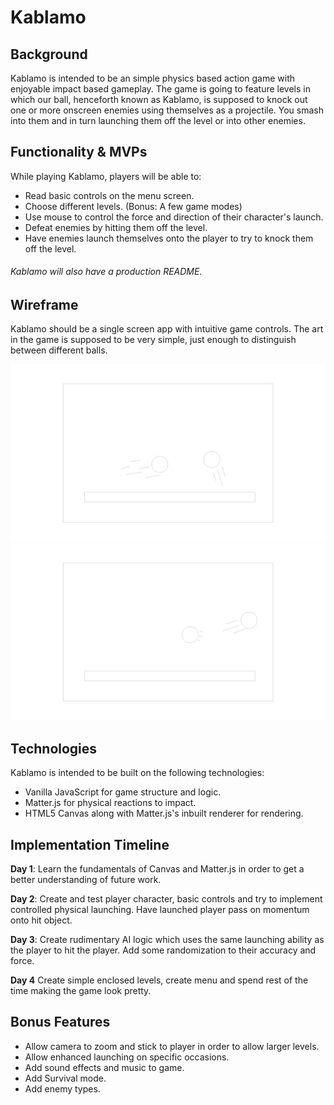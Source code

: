 # Kablamo

## Background

Kablamo is intended to be an simple physics based action game with enjoyable impact based gameplay. The game is going to feature levels in which our ball, henceforth known as Kablamo, is supposed to knock out one or more onscreen enemies using themselves as a projectile. You smash into them and in turn launching them off the level or into other enemies.

## Functionality & MVPs

While playing Kablamo, players will be able to:

- Read basic controls on the menu screen.
- Choose different levels. (Bonus: A few game modes)
- Use mouse to control the force and direction of their character's launch.
- Defeat enemies by hitting them off the level.
- Have enemies launch themselves onto the player to try to knock them off the level.

###### Kablamo will also have a production README.

## Wireframe

Kablamo should be a single screen app with intuitive game controls. The art in the game is supposed to be very simple, just enough to distinguish between different balls.

![Launch](wireframes/KablamoLaunch.png)
![Smash](wireframes/KablamoSmash.png)

## Technologies

Kablamo is intended to be built on the following technologies:

- Vanilla JavaScript for game structure and logic.
- Matter.js for physical reactions to impact.
- HTML5 Canvas along with Matter.js's inbuilt renderer for rendering.

## Implementation Timeline

**Day 1**: Learn the fundamentals of Canvas and Matter.js in order to get a better understanding of future work.

**Day 2**: Create and test player character, basic controls and try to implement controlled physical launching. Have launched player pass on momentum onto hit object.

**Day 3**: Create rudimentary AI logic which uses the same launching ability as the player to hit the player. Add some randomization to their accuracy and force.

**Day 4** Create simple enclosed levels, create menu and spend rest of the time making the game look pretty.

## Bonus Features

- Allow camera to zoom and stick to player in order to allow larger levels.
- Allow enhanced launching on specific occasions.
- Add sound effects and music to game.
- Add Survival mode.
- Add enemy types.
